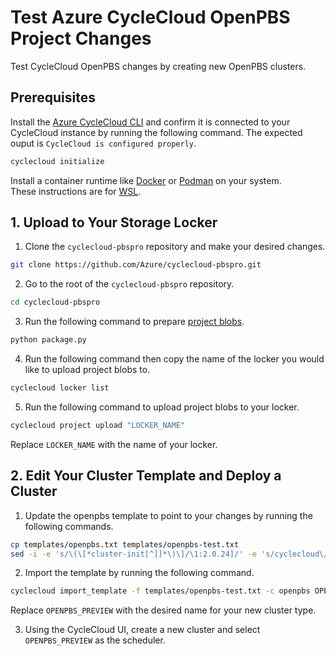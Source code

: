 # Test Azure CycleCloud OpenPBS Project Changes

Test CycleCloud OpenPBS changes by creating new OpenPBS clusters.

## Prerequisites
Install the [Azure CycleCloud CLI](https://learn.microsoft.com/azure/cyclecloud/how-to/install-cyclecloud-cli?view=cyclecloud-8) and confirm it is connected to your CycleCloud instance by running the following command. The expected ouput is `CycleCloud is configured properly`.
```bash
cyclecloud initialize
```
Install a container runtime like [Docker](https://www.docker.com/) or [Podman](https://podman.io/) on your system.  
These instructions are for [WSL](https://learn.microsoft.com/en-us/windows/wsl/install).

## 1. Upload to Your Storage Locker
1. Clone the `cyclecloud-pbspro` repository and make your desired changes.
```bash
git clone https://github.com/Azure/cyclecloud-pbspro.git
```
2. Go to the root of the `cyclecloud-pbspro` repository.
```bash
cd cyclecloud-pbspro
```
3. Run the following command to prepare [project blobs](https://learn.microsoft.com/azure/cyclecloud/how-to/storage-blobs?view=cyclecloud-8_).
```bash
python package.py
```
4. Run the following command then copy the name of the locker you would like to upload project blobs to.
```bash
cyclecloud locker list
```
5. Run the following command to upload project blobs to your locker.
```bash
cyclecloud project upload "LOCKER_NAME"
```
Replace `LOCKER_NAME` with the name of your locker.

## 2. Edit Your Cluster Template and Deploy a Cluster
1. Update the openpbs template to point to your changes by running the following commands.
```bash
cp templates/openpbs.txt templates/openpbs-test.txt
sed -i -e 's/\(\[*cluster-init[^]]*\)\]/\1:2.0.24]/' -e 's/cyclecloud\/pbspro/pbspro/g' templates/openpbs-test.txt
``` 
 
2.  Import the template by running the following command.
```bash
cyclecloud import_template -f templates/openpbs-test.txt -c openpbs OPENPBS_PREVIEW
```
Replace `OPENPBS_PREVIEW` with the desired name for your new cluster type.

3. Using the CycleCloud UI, create a new cluster and select `OPENPBS_PREVIEW` as the scheduler.